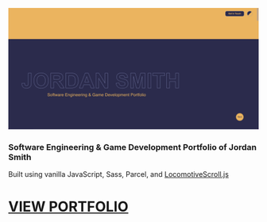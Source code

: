 ![Screenshot](./public/images/preview.png)
### Software Engineering & Game Development Portfolio of Jordan Smith

Built using vanilla JavaScript, Sass, Parcel, and [LocomotiveScroll.js](https://locomotivemtl.github.io/locomotive-scroll/)

# [VIEW PORTFOLIO](https://www.jordansmithdigital.com/) 
